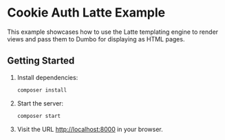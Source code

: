 # Cookie Auth Latte Example

This example showcases how to use the Latte templating engine to render views and pass them to Dumbo for displaying as HTML pages.

## Getting Started

1. Install dependencies:

   ```bash
   composer install
   ```

2. Start the server:

   ```bash
   composer start
   ```

3. Visit the URL [http://localhost:8000](http://localhost:8000) in your browser.
